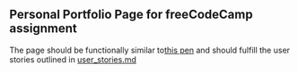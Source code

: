 ## Personal Portfolio Page for freeCodeCamp assignment

The page should be functionally similar to[this pen](https://codepen.io/freeCodeCamp/full/zNBOYG) and should fulfill the user stories outlined in [user_stories.md](https://github.com/zeebear/personal_portfolio/blob/master/user_stories.md)
